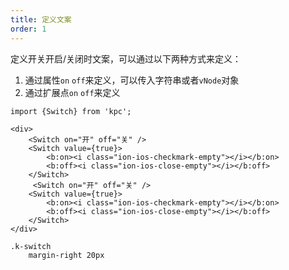 ```yaml
---
title: 定义文案
order: 1
---
```


定义开关开启/关闭时文案，可以通过以下两种方式来定义：
1. 通过属性`on` `off`来定义，可以传入字符串或者`vNode`对象
2. 通过扩展点`on` `off`来定义

```vdt
import {Switch} from 'kpc';

<div>
    <Switch on="开" off="关" />
    <Switch value={true}>
        <b:on><i class="ion-ios-checkmark-empty"></i></b:on>
        <b:off><i class="ion-ios-close-empty"></i></b:off>
    </Switch>
     <Switch on="开" off="关" />
    <Switch value={true}>
        <b:on><i class="ion-ios-checkmark-empty"></i></b:on>
        <b:off><i class="ion-ios-close-empty"></i></b:off>
    </Switch>
</div>
```

```styl
.k-switch
    margin-right 20px
```
